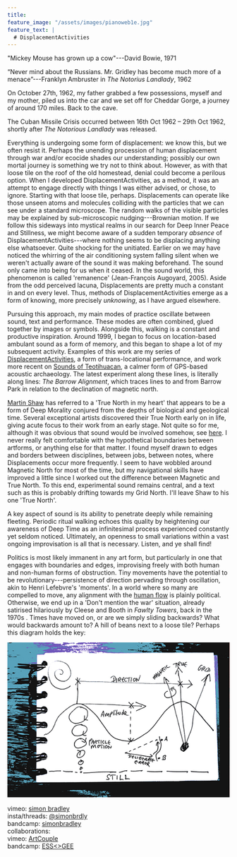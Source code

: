 ```yaml
---
title:
feature_image: "/assets/images/pianoweb1e.jpg"
feature_text: |
  # DisplacementActivities
---
```

"Mickey Mouse has grown up a cow"---David Bowie, 1971 

“Never mind about the Russians. Mr. Gridley has become much more of a menace”---Franklyn Ambruster in *The Notorius Landlady*, 1962 

On October 27th, 1962, my father grabbed a few possessions, myself and my mother, piled us into the car and we set off for Cheddar Gorge, a journey of around 170 miles. Back to the cave. 
 
The Cuban Missile Crisis occurred between 16th Oct 1962 – 29th Oct 1962, shortly after *The Notorious Landlady* was released.

 Everything is undergoing some form of displacement: we know this, but we often resist it. Perhaps the unending procession of human displacement through war and/or ecocide shades our understanding; possibly our own mortal journey is something we try not to think about.  However, as with that loose tile on the roof of the old homestead, denial could become a perilous option. When I developed DisplacementActivities, as a method, it was an attempt to engage directly with things I was either advised, or chose, to ignore. Starting with that loose tile, perhaps. Displacements can operate like those unseen atoms and molecules colliding with the particles that we can see under a standard microscope. The random walks of the visible particles may be explained by sub-microscopic nudging---Brownian motion. If we follow this sideways into mystical realms in our search for Deep Inner Peace and Stillness, we might become aware of a sudden temporary *absence* of DisplacementActivities---where nothing seems to be displacing anything else whatsoever. Quite shocking for the unitiated. Earlier on we may have noticed the whirring of the air conditioning system falling silent when we weren't actually aware of the sound it was making beforehand. The sound only came into being for us when it ceased. In the sound world, this phenomenon is called 'remanence' (Jean-François Augoyard, 2005). Aside from the odd perceived lacuna, Displacements are pretty much a constant in and on every level. Thus, methods of DisplacementActivities emerge as a form of knowing, more precisely *unknowing*, as I have argued elsewhere.
 
 Pursuing this approach, my main modes of practice oscillate between sound, text and performance. These modes are often combined, glued together by images or symbols. Alongside this, walking is a constant and productive inspiration. Around 1999, I began to focus on location-based ambulant sound as a form of memory, and this began to shape a lot of my subsequent activity. Examples of this work are my series of [DisplacementActivities](https://displacementactivities1.wordpress.com/2018/02/14/thetraverse/), a form of trans-locational performance, and work more recent on [Sounds of Teotihuacan](https://teosoundmap.com/), a calmer form of GPS-based acoustic archaeology. The latest experiment along these lines, is literally along lines: *The Barrow Alignment*, which traces lines to and from Barrow Park in relation to the declination of magnetic north.

 [Martin Shaw](https://philipcarr-gomm.com/locating-true-north-hearts/) has referred to a 'True North in my heart' that appears to be a form of Deep Morality conjured from the depths of biological and geological time. Several exceptional artists discovered their True North early on in life, giving acute focus to their work from an early stage. Not quite so for me, although it was obvious that sound would be involved somehow, see [here](https://vimeo.com/786288031). I never really felt comfortable with the hypothetical boundaries between artforms, or anything else for that matter. I found myself drawn to edges and borders between disciplines, between jobs, between notes, where Displacements occur more frequently. I seem to have wobbled around Magnetic North for most of the time, but my navigational skills have improved a little since I worked out the difference between Magnetic and True North. To this end, experimental sound remains central, and a text such as this is probably drifting towards my Grid North. I'll leave Shaw to his one 'True North'.  
 
A key aspect of sound is its ability to penetrate deeply while remaining fleeting. Periodic ritual walking echoes this quality by heightening our awareness of Deep Time as an infinitesimal process experienced constantly yet seldom noticed. Ultimately, an openness to small variations within a vast ongoing improvisation is all that is necessary. Listen, and ye shall find! 

Politics is most likely immanent in any art form, but particularly in one that engages with boundaries and edges, improvising freely with both human and non-human forms of obstruction. Tiny movements have the potential to be revolutionary---persistence of direction pervading through oscillation, akin to Henri Lefebvre's 'moments'. In a world where so many are compelled to move, any alignment with the [human flow](http://www.humanflow.com/action/) is plainly political. Otherwise, we end up in a 'Don't mention the war' situation, already satirised hilariously by Cleese and Booth in *Fawlty Towers*, back in the 1970s . Times have moved on, or are we simply sliding backwards? What would backwards amount to? A hill of beans next to a loose tile? Perhaps this diagram holds the key:
 
 

<p align="center">
  <img src="assets/images/wavesblue-small.jpeg" alt="Waves image">
</p>

 vimeo: [simon bradley](https://vimeo.com/user6604380)  
 insta/threads: [@simonbrdly](https://www.instagram.com/simonbrdly)  
 bandcamp: [simonbradley](https://simonbradley.bandcamp.com/)  
 collaborations:  
 vimeo: [ArtCouple](https://vimeo.com/user127952551)  
 bandcamp: [ESS<>GEE](https://essgee1.bandcamp.com/)   
